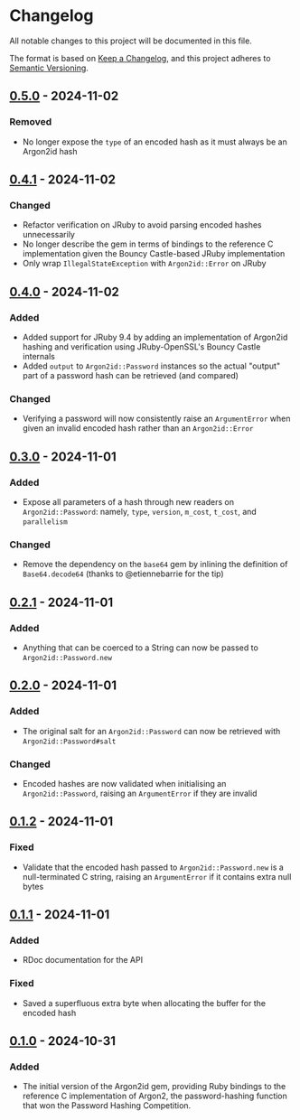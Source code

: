 # Changelog

All notable changes to this project will be documented in this file.

The format is based on [Keep a Changelog](https://keepachangelog.com/en/1.1.0/),
and this project adheres to [Semantic Versioning](https://semver.org/spec/v2.0.0.html).

## [0.5.0] - 2024-11-02

### Removed

- No longer expose the `type` of an encoded hash as it must always be an
  Argon2id hash

## [0.4.1] - 2024-11-02

### Changed

- Refactor verification on JRuby to avoid parsing encoded hashes unnecessarily
- No longer describe the gem in terms of bindings to the reference C
  implementation given the Bouncy Castle-based JRuby implementation
- Only wrap `IllegalStateException` with `Argon2id::Error` on JRuby

## [0.4.0] - 2024-11-02

### Added

- Added support for JRuby 9.4 by adding an implementation of Argon2id hashing
  and verification using JRuby-OpenSSL's Bouncy Castle internals
- Added `output` to `Argon2id::Password` instances so the actual "output" part
  of a password hash can be retrieved (and compared)

### Changed

- Verifying a password will now consistently raise an `ArgumentError` when
  given an invalid encoded hash rather than an `Argon2id::Error`

## [0.3.0] - 2024-11-01

### Added

- Expose all parameters of a hash through new readers on `Argon2id::Password`:
  namely, `type`, `version`, `m_cost`, `t_cost`, and `parallelism`

### Changed

- Remove the dependency on the `base64` gem by inlining the definition of
  `Base64.decode64` (thanks to @etiennebarrie for the tip)

## [0.2.1] - 2024-11-01

### Added

- Anything that can be coerced to a String can now be passed to
  `Argon2id::Password.new`

## [0.2.0] - 2024-11-01

### Added

- The original salt for an `Argon2id::Password` can now be retrieved with
  `Argon2id::Password#salt`

### Changed

- Encoded hashes are now validated when initialising an `Argon2id::Password`,
  raising an `ArgumentError` if they are invalid

## [0.1.2] - 2024-11-01

### Fixed

- Validate that the encoded hash passed to `Argon2id::Password.new` is a
  null-terminated C string, raising an `ArgumentError` if it contains extra null
  bytes

## [0.1.1] - 2024-11-01

### Added

- RDoc documentation for the API

### Fixed

- Saved a superfluous extra byte when allocating the buffer for the encoded
  hash

## [0.1.0] - 2024-10-31

### Added

- The initial version of the Argon2id gem, providing Ruby bindings to the
  reference C implementation of Argon2, the password-hashing function that won
  the Password Hashing Competition.

[0.5.0]: https://github.com/mudge/argon2id/releases/tag/v0.5.0
[0.4.1]: https://github.com/mudge/argon2id/releases/tag/v0.4.1
[0.4.0]: https://github.com/mudge/argon2id/releases/tag/v0.4.0
[0.3.0]: https://github.com/mudge/argon2id/releases/tag/v0.3.0
[0.2.1]: https://github.com/mudge/argon2id/releases/tag/v0.2.1
[0.2.0]: https://github.com/mudge/argon2id/releases/tag/v0.2.0
[0.1.2]: https://github.com/mudge/argon2id/releases/tag/v0.1.2
[0.1.1]: https://github.com/mudge/argon2id/releases/tag/v0.1.1
[0.1.0]: https://github.com/mudge/argon2id/releases/tag/v0.1.0
